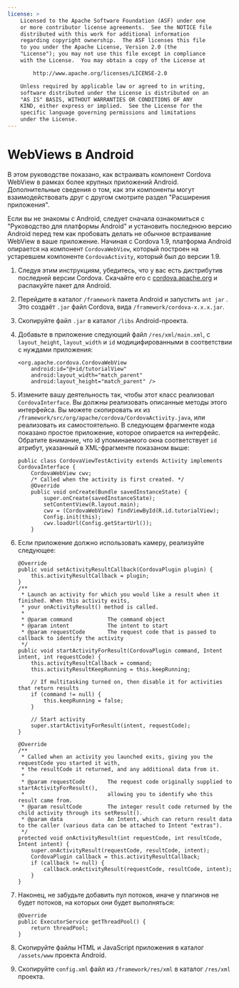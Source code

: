 ```yaml
---
license: >
    Licensed to the Apache Software Foundation (ASF) under one
    or more contributor license agreements.  See the NOTICE file
    distributed with this work for additional information
    regarding copyright ownership.  The ASF licenses this file
    to you under the Apache License, Version 2.0 (the
    "License"); you may not use this file except in compliance
    with the License.  You may obtain a copy of the License at

        http://www.apache.org/licenses/LICENSE-2.0

    Unless required by applicable law or agreed to in writing,
    software distributed under the License is distributed on an
    "AS IS" BASIS, WITHOUT WARRANTIES OR CONDITIONS OF ANY
    KIND, either express or implied.  See the License for the
    specific language governing permissions and limitations
    under the License.
---
```


# WebViews в Android

В этом руководстве показано, как встраивать компонент Cordova WebView в рамках более крупных приложений Android. Дополнительные сведения о том, как эти компоненты могут взаимодействовать друг с другом смотрите раздел "Расширения приложения".

Если вы не знакомы с Android, следует сначала ознакомиться с "Руководство для платформы Android" и установить последнюю версию Android перед тем как пробовать делать не обычное встраивание WebView в ваше приложение. Начиная с Cordova 1.9, платформа Android опирается на компонент `CordovaWebView`, который построен на устаревшем компоненте `CordovaActivity`, который был до версии 1.9.

1.  Следуя этим инструкциям, убедитесь, что у вас есть дистрибутив последней версии Cordova. Скачайте его с [cordova.apache.org][1] и распакуйте пакет для Android.

2.  Перейдите в каталог `/framework` пакета Android и запустить `ant jar` . Это создаёт `.jar` файл Cordova, вида `/framework/cordova-x.x.x.jar`.

3.  Скопируйте файл `.jar` в каталог `/libs` Android-проекта.

4.  Добавьте в приложение следующий файл `/res/xml/main.xml`, с `layout_height`, `layout_width` и `id` модицифированными в соответствии с нуждами приложения:
    
        <org.apache.cordova.CordovaWebView
            android:id="@+id/tutorialView"
            android:layout_width="match_parent"
            android:layout_height="match_parent" />
        

5.  Измените вашу деятельность так, чтобы этот класс реализовал `CordovaInterface`. Вы должны реализовать описанные методы этого интерфейса. Вы можете скопировать их из `/framework/src/org/apache/cordova/CordovaActivity.java`, или реализовать их самостоятельно. В следующем фрагменте кода показано простое приложение, которое опирается на интерфейс. Обратите внимание, что id упоминаемого окна соответствует `id` атрибут, указанный в XML-фрагменте показаном выше:
    
        public class CordovaViewTestActivity extends Activity implements CordovaInterface {
            CordovaWebView cwv;
            /* Called when the activity is first created. */
            @Override
            public void onCreate(Bundle savedInstanceState) {
                super.onCreate(savedInstanceState);
                setContentView(R.layout.main);
                cwv = (CordovaWebView) findViewById(R.id.tutorialView);
                Config.init(this);
                cwv.loadUrl(Config.getStartUrl());
            }
        

6.  Если приложение должно использовать камеру, реализуйте следующее:
    
        @Override
        public void setActivityResultCallback(CordovaPlugin plugin) {
            this.activityResultCallback = plugin;
        }
        /**
         * Launch an activity for which you would like a result when it finished. When this activity exits,
         * your onActivityResult() method is called.
         *
         * @param command           The command object
         * @param intent            The intent to start
         * @param requestCode       The request code that is passed to callback to identify the activity
         */
        public void startActivityForResult(CordovaPlugin command, Intent intent, int requestCode) {
            this.activityResultCallback = command;
            this.activityResultKeepRunning = this.keepRunning;
        
            // If multitasking turned on, then disable it for activities that return results
            if (command != null) {
                this.keepRunning = false;
            }
        
            // Start activity
            super.startActivityForResult(intent, requestCode);
        }   
        
        @Override
        /**
         * Called when an activity you launched exits, giving you the requestCode you started it with,
         * the resultCode it returned, and any additional data from it.
         *
         * @param requestCode       The request code originally supplied to startActivityForResult(),
         *                          allowing you to identify who this result came from.
         * @param resultCode        The integer result code returned by the child activity through its setResult().
         * @param data              An Intent, which can return result data to the caller (various data can be attached to Intent "extras").
         */
        protected void onActivityResult(int requestCode, int resultCode, Intent intent) {
            super.onActivityResult(requestCode, resultCode, intent);
            CordovaPlugin callback = this.activityResultCallback;
            if (callback != null) {
                callback.onActivityResult(requestCode, resultCode, intent);
            }
        }
        

7.  Наконец, не забудьте добавить пул потоков, иначе у плагинов не будет потоков, на которых они будет выполняться:
    
        @Override
        public ExecutorService getThreadPool() {
            return threadPool;
        }
        

8.  Скопируйте файлы HTML и JavaScript приложения в каталог `/assets/www` проекта Android.

9.  Скопируйте `config.xml` файл из `/framework/res/xml` в каталог `/res/xml` проекта.

 [1]: http://cordova.apache.org